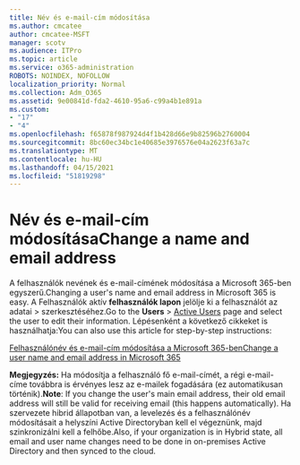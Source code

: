 ```yaml
---
title: Név és e-mail-cím módosítása
ms.author: cmcatee
author: cmcatee-MSFT
manager: scotv
ms.audience: ITPro
ms.topic: article
ms.service: o365-administration
ROBOTS: NOINDEX, NOFOLLOW
localization_priority: Normal
ms.collection: Adm_O365
ms.assetid: 9e00841d-fda2-4610-95a6-c99a4b1e891a
ms.custom:
- "17"
- "4"
ms.openlocfilehash: f65878f987924d4f1b428d66e9b82596b2760004
ms.sourcegitcommit: 8bc60ec34bc1e40685e3976576e04a2623f63a7c
ms.translationtype: MT
ms.contentlocale: hu-HU
ms.lasthandoff: 04/15/2021
ms.locfileid: "51819298"
---
```

# <a name="change-a-name-and-email-address"></a><span data-ttu-id="f6a05-102">Név és e-mail-cím módosítása</span><span class="sxs-lookup"><span data-stu-id="f6a05-102">Change a name and email address</span></span>

<span data-ttu-id="f6a05-103">A felhasználók nevének és e-mail-címének módosítása a Microsoft 365-ben egyszerű.</span><span class="sxs-lookup"><span data-stu-id="f6a05-103">Changing a user's name and email address in Microsoft 365 is easy.</span></span> <span data-ttu-id="f6a05-104">A Felhasználók aktív **felhasználók lapon** jelölje ki a felhasználót az adatai \> [](https://go.microsoft.com/fwlink/p/?linkid=834822) szerkesztéséhez.</span><span class="sxs-lookup"><span data-stu-id="f6a05-104">Go to the **Users** \> [Active Users](https://go.microsoft.com/fwlink/p/?linkid=834822) page and select the user to edit their information.</span></span> <span data-ttu-id="f6a05-105">Lépésenként a következő cikkeket is használhatja:</span><span class="sxs-lookup"><span data-stu-id="f6a05-105">You can also use this article for step-by-step instructions:</span></span>
  
[<span data-ttu-id="f6a05-106">Felhasználónév és e-mail-cím módosítása a Microsoft 365-ben</span><span class="sxs-lookup"><span data-stu-id="f6a05-106">Change a user name and email address in Microsoft 365</span></span>](https://docs.microsoft.com/microsoft-365/admin/add-users/change-a-user-name-and-email-address)
  
 <span data-ttu-id="f6a05-107">**Megjegyzés:** Ha módosítja a felhasználó fő e-mail-címét, a régi e-mail-címe továbbra is érvényes lesz az e-mailek fogadására (ez automatikusan történik).</span><span class="sxs-lookup"><span data-stu-id="f6a05-107">**Note**: If you change the user's main email address, their old email address will still be valid for receiving email (this happens automatically).</span></span> <span data-ttu-id="f6a05-108">Ha szervezete hibrid állapotban van, a levelezés és a felhasználónév módosításait a helyszíni Active Directoryban kell el végeznünk, majd szinkronizálni kell a felhőbe.</span><span class="sxs-lookup"><span data-stu-id="f6a05-108">Also, if your organization is in Hybrid state, all email and user name changes need to be done in on-premises Active Directory and then synced to the cloud.</span></span>